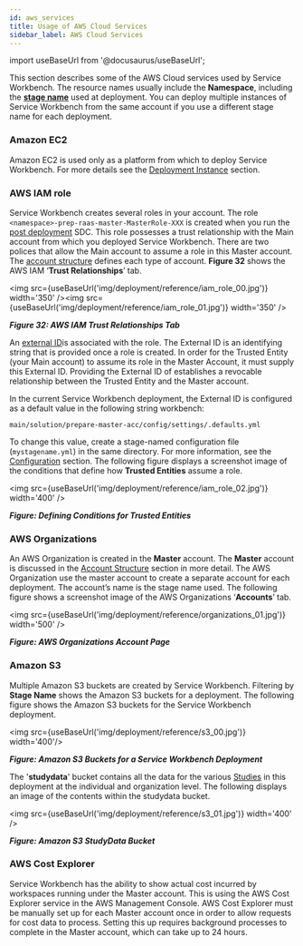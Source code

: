 ```yaml
---
id: aws_services
title: Usage of AWS Cloud Services
sidebar_label: AWS Cloud Services
---
```

import useBaseUrl from '@docusaurus/useBaseUrl';

This section describes some of the AWS Cloud services used by Service Workbench. The resource names usually include the **Namespace**, including the  [**stage name**](/deployment/pre_deployment/configuration#Namespace) used at deployment. You can deploy multiple instances of Service Workbench from the same account if you use a different stage name for each deployment.

### Amazon EC2

Amazon EC2 is used only as a platform from which to deploy Service Workbench. For more details see the [Deployment Instance](/deployment/pre_deployment/deployment_instance) section. 

### AWS IAM role

Service Workbench creates several roles in your account. The role `<namespace>-prep-raas-master-MasterRole-XXX` is created when you run the  [post deployment](/deployment/post_deployment/index) SDC.  This role possesses a trust relationship with the Main account from which you deployed Service Workbench. There are two polices that allow the Main account to assume a role in this Master account. The [account structure](/user_guide/account_structure) defines each type of account. **Figure 32** shows the AWS IAM ‘**Trust Relationships**’ tab. 

<img src={useBaseUrl('img/deployment/reference/iam_role_00.jpg')} width='350' /><img src={useBaseUrl('img/deployment/reference/iam_role_01.jpg')} width='350' />

***Figure 32: AWS IAM Trust Relationships Tab***

An [external ID](https://docs.aws.amazon.com/IAM/latest/UserGuide/id_roles_create_for-user_externalid.html)is associated with the role. The External ID is an identifying string that is provided once a role is created. In order for the Trusted Entity (your Main account) to assume its role in the Master Account, it must supply this External ID. Providing the External ID of establishes a revocable relationship between the Trusted Entity and the Master account.

In the current Service Workbench deployment, the External ID is configured as a default value in the following string workbench: 

```
main/solution/prepare-master-acc/config/settings/.defaults.yml
```
To change this value, create a stage-named configuration file (`mystagename.yml`) in the same directory. For more information, see the [Configuration](/deployment/pre_deployment/configuration) section. The following figure displays a screenshot image of the conditions that define how **Trusted Entities** assume a role.

<img src={useBaseUrl('img/deployment/reference/iam_role_02.jpg')} width='400' />

***Figure: Defining Conditions for Trusted Entities***

### AWS Organizations

An AWS Organization is created in the **Master** account. The **Master** account is discussed in the [Account Structure](/user_guide/account_structure) section in more detail. The AWS Organization use the master account to create a separate account for each deployment. The account’s name is the stage name used. The following figure shows a screenshot image of the AWS Organizations ‘**Accounts**’ tab. 

<img src={useBaseUrl('img/deployment/reference/organizations_01.jpg')} width='500' />

***Figure: AWS Organizations Account Page*** 

### Amazon S3

Multiple Amazon S3 buckets are created by Service Workbench. Filtering by **Stage Name** shows the Amazon S3 buckets for a deployment. The following figure shows the Amazon S3 buckets for the Service Workbench deployment. 

<img src={useBaseUrl('img/deployment/reference/s3_00.jpg')} width='400'/>

***Figure: Amazon S3 Buckets for a Service Workbench Deployment***

The '**studydata**' bucket contains all the data for the various [Studies](/user_guide/sidebar/common/studies/introduction) in this deployment at the individual and organization level. The following displays an image of the contents within the studydata bucket.  

<img src={useBaseUrl('img/deployment/reference/s3_01.jpg')} width='400' />

***Figure: Amazon S3 StudyData Bucket***

### AWS Cost Explorer

Service Workbench has the ability to show actual cost incurred by workspaces running under the Master account. This is using the AWS Cost Explorer service in the AWS Management Console. AWS Cost Explorer must be manually set up for each Master account once in order to allow requests for cost data to process. Setting this up requires background processes to complete in the Master account, which can take up to 24 hours.